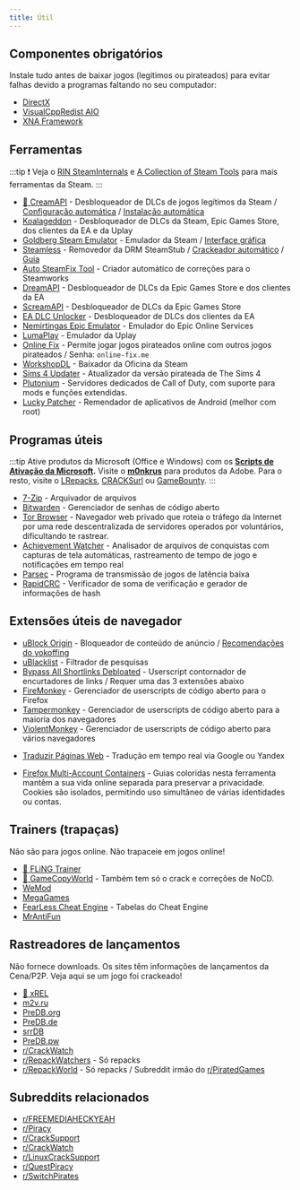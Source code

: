 ```yaml
---
title: Útil
---
```


## Componentes obrigatórios

Instale tudo antes de baixar jogos (legítimos ou pirateados) para evitar falhas devido a programas
faltando no seu computador:

- [DirectX](https://www.microsoft.com/download/details.aspx?id=35)
- [VisualCppRedist AIO](https://github.com/abbodi1406/vcredist/releases/latest)
- [XNA Framework](https://www.microsoft.com/download/details.aspx?id=20914)

## Ferramentas

:::tip
:exclamation: Veja o [RIN SteamInternals](https://cs.rin.ru/forum/viewtopic.php?f=10&t=65887)
e [A Collection of Steam Tools](https://steamcommunity.com/sharedfiles/filedetails/?id=451698754) para mais ferramentas
da
Steam.
:::

- [🌟 CreamAPI](https://cs.rin.ru/forum/viewtopic.php?f=29&t=70576) - Desbloqueador de DLCs de jogos
  legítimos da
  Steam / [Configuração automática](https://cs.rin.ru/forum/viewtopic.php?p=2013521) / [Instalação automática](https://github.com/pointfeev/CreamInstaller)
- [Koalageddon](https://github.com/acidicoala/Koalageddon) - Desbloqueador de DLCs da Steam, Epic
  Games Store, dos clientes da EA e da Uplay
- [Goldberg Steam Emulator](https://cs.rin.ru/forum/viewtopic.php?f=29&t=91627) - Emulador da
  Steam / [Interface gráfica](https://cs.rin.ru/forum/viewtopic.php?f=29&t=111152)
- [Steamless](https://github.com/atom0s/Steamless) - Removedor da DRM
  SteamStub / [Crackeador automático](https://github.com/oureveryday/Steam-auto-crack) / [Guia](https://rentry.co/goldberg_emulator)
- [Auto SteamFix Tool](https://cs.rin.ru/forum/viewtopic.php?f=29&t=97112) - Criador automático de
  correções para o Steamworks
- [DreamAPI](https://cs.rin.ru/forum/viewtopic.php?f=10&t=111520) - Desbloqueador de DLCs da Epic
  Games Store e dos clientes da EA
- [ScreamAPI](https://github.com/acidicoala/ScreamAPI) - Desbloqueador de DLCs da Epic Games Store
- [EA DLC Unlocker](https://cs.rin.ru/forum/viewtopic.php?f=20&t=104412) - Desbloqueador de DLCs dos
  clientes da EA
- [Nemirtingas Epic Emulator](https://cs.rin.ru/forum/viewtopic.php?f=29&t=105551) - Emulador do
  Epic Online Services
- [LumaPlay](https://cs.rin.ru/forum/viewtopic.php?f=29&t=67197) - Emulador da Uplay
- [Online Fix](https://online-fix.me) - Permite jogar jogos pirateados online com outros jogos
  pirateados / Senha: `online-fix.me`
- [WorkshopDL](https://github.com/imwaitingnow/WorkshopDL) - Baixador da Oficina da Steam
- [Sims 4 Updater](https://cs.rin.ru/forum/viewtopic.php?f=29&t=102519) - Atualizador da versão
  pirateada de The Sims 4
- [Plutonium](https://plutonium.pw) - Servidores dedicados de Call of Duty, com suporte para mods e funções extendidas.
- [Lucky Patcher](https://www.luckypatchers.com) - Remendador de aplicativos de Android (melhor com
  root)

## Programas úteis

:::tip
Ative produtos da Microsoft (Office e Windows) com os
**[Scripts de Ativação da Microsoft](https://github.com/massgravel/Microsoft-Activation-Scripts).**
Visite o **[m0nkrus](https://w14.monkrus.ws)** para produtos da Adobe. Para o resto, visite
o [LRepacks](https://lrepacks.net), [CRACKSurl](https://cracksurl.com)
ou [GameBounty](https://gamebounty.world/software).
:::

- [7-Zip](https://7-zip.org) - Arquivador de arquivos
- [Bitwarden](https://bitwarden.com) - Gerenciador de senhas de código aberto
- [Tor Browser](https://www.torproject.org) - Navegador web privado que roteia o tráfego da Internet por uma rede
  descentralizada de servidores operados por voluntários, dificultando te rastrear.
- [Achievement Watcher](https://xan105.github.io/Achievement-Watcher) - Analisador de arquivos de
  conquistas com capturas de tela automáticas, rastreamento de tempo de jogo e notificações em tempo
  real
- [Parsec](https://parsec.app) - Programa de transmissão de jogos de latência baixa
- [RapidCRC](https://ov2.eu/programs/rapidcrc-unicode) - Verificador de soma de verificação e
  gerador de informações de hash

## Extensões úteis de navegador

- [uBlock Origin](https://ublockorigin.com) - Bloqueador de conteúdo de
  anúncio / [Recomendações do yokoffing](https://github.com/yokoffing/filterlists#recommended-filters-for-ublock-origin)
- [uBlacklist](https://iorate.github.io/ublacklist/docs) - Filtrador de pesquisas
- [Bypass All Shortlinks Debloated](https://codeberg.org/Amm0ni4/bypass-all-shortlinks-debloated) -
  Userscript contornador de encurtadores de links / Requer uma das 3 extensões abaixo
- [FireMonkey](https://addons.mozilla.org/firefox/addon/firemonkey) - Gerenciador de userscripts de
  código aberto para o Firefox
- [Tampermonkey](https://www.tampermonkey.net) - Gerenciador de userscripts de código aberto para a
  maioria dos navegadores
- [ViolentMonkey](https://violentmonkey.github.io) - Gerenciador de userscripts de código aberto
  para vários navegadores

<ul>
  <li id="translator"><a href="https://github.com/FilipePS/Traduzir-paginas-web">Traduzir Páginas Web</a>
- Tradução em tempo real via Google ou Yandex
  </li>
</ul>

- [Firefox Multi-Account Containers](https://github.com/mozilla/multi-account-containers) - Guias
  coloridas nesta ferramenta mantêm a sua vida online separada para preservar a privacidade. Cookies
  são isolados, permitindo uso simultâneo de várias identidades ou contas.

## Trainers (trapaças)

Não são para jogos online. Não trapaceie em jogos online!

- [🌟 FLiNG Trainer](https://flingtrainer.com)
- [🌟 GameCopyWorld](https://gamecopyworld.com/games) - Também tem só o crack e correções de NoCD.
- [WeMod](https://www.wemod.com)
- [MegaGames](https://megagames.com)
- [FearLess Cheat Engine](https://fearlessrevolution.com) - Tabelas do Cheat Engine
- [MrAntiFun](https://mrantifun.net)

## Rastreadores de lançamentos

Não fornece downloads.
Os sites têm informações de lançamentos da Cena/P2P.
Veja aqui se um jogo
foi crackeado!

- [🌟 xREL](https://www.xrel.to/games-release-list.html?lang=en_US)
- [m2v.ru](https://m2v.ru/?func=part&Part=3)
- [PreDB.org](https://predb.org/cats/GAMES)
- [PreDB.de](https://predb.de/section/GAMES)
- [srrDB](https://www.srrdb.com/browse/category:pc/1)
- [PreDB.pw](https://predb.pw)
- [r/CrackWatch](https://www.reddit.com/r/CrackWatch)
- [r/RepackWatchers](https://www.reddit.com/r/RepackWatchers) - Só repacks
- [r/RepackWorld](https://www.reddit.com/r/RepackWorld) - Só repacks / Subreddit irmão
  do [r/PiratedGames](https://www.reddit.com/r/PiratedGames)

## Subreddits relacionados

- [r/FREEMEDIAHECKYEAH](https://www.reddit.com/r/FREEMEDIAHECKYEAH)
- [r/Piracy](https://www.reddit.com/r/Piracy)
- [r/CrackSupport](https://www.reddit.com/r/CrackSupport)
- [r/CrackWatch](https://www.reddit.com/r/CrackWatch)
- [r/LinuxCrackSupport](https://www.reddit.com/r/LinuxCrackSupport)
- [r/QuestPiracy](https://www.reddit.com/r/QuestPiracy)
- [r/SwitchPirates](https://www.reddit.com/r/SwitchPirates)
